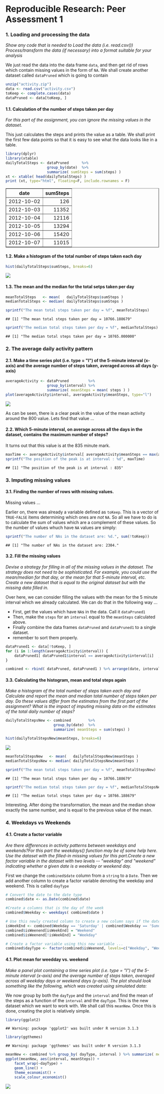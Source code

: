 # Reproducible Research: Peer Assessment 1


### 1. Loading and processing the data

*Show any code that is needed to*
*Load the data (i.e. read.csv())*
*Process/transform the data (if necessary) into a format suitable for your analysis*


We just read the data into the data frame `data`, and then get rid of rows which contain missing values in the form of `NA`. We shall create another dataset called `dataPruned` which is going to contain 


```r
unzip("activity.zip")
data <- read.csv("activity.csv")
toKeep <- complete.cases(data)
dataPruned <- data[toKeep, ]
```

#### 1.1. Calculation of the number of steps taken per day 

*For this part of the assignment, you can ignore the missing values in the dataset.*

This just calculates the steps and prints the value as a table. We shall print the first few data points so that it is easy to see what the data looks like in a table. 



```r
library(dplyr)
library(xtable)
dailyTotalSteps <- dataPruned      %>% 
                   group_by(date)  %>% 
                   summarize( sumSteps = sum(steps) )
xt <- xtable( head(dailyTotalSteps) )
print (xt, type="html", floating=F, include.rownames = F)
```

<!-- html table generated in R 3.1.2 by xtable 1.7-4 package -->
<!-- Sun Jul 19 20:42:25 2015 -->
<table border=1>
<tr> <th> date </th> <th> sumSteps </th>  </tr>
  <tr> <td> 2012-10-02 </td> <td align="right"> 126 </td> </tr>
  <tr> <td> 2012-10-03 </td> <td align="right"> 11352 </td> </tr>
  <tr> <td> 2012-10-04 </td> <td align="right"> 12116 </td> </tr>
  <tr> <td> 2012-10-05 </td> <td align="right"> 13294 </td> </tr>
  <tr> <td> 2012-10-06 </td> <td align="right"> 15420 </td> </tr>
  <tr> <td> 2012-10-07 </td> <td align="right"> 11015 </td> </tr>
   </table>


#### 1.2. Make a histogram of the total number of steps taken each day


```r
hist(dailyTotalSteps$sumSteps, breaks=6)
```

![](PA1_template_files/figure-html/unnamed-chunk-3-1.png) 

#### 1.3. The mean and the median for the total setps taken per day


```r
meanTotalSteps   <- mean(   dailyTotalSteps$sumSteps )
medianTotalSteps <- median( dailyTotalSteps$sumSteps )

sprintf("The mean total steps taken per day = %f", meanTotalSteps)
```

```
## [1] "The mean total steps taken per day = 10766.188679"
```

```r
sprintf("The median total steps taken per day = %f", medianTotalSteps)
```

```
## [1] "The median total steps taken per day = 10765.000000"
```

### 2. The average daily activity pattern

#### 2.1. Make a time series plot (i.e. type = "l") of the 5-minute interval (x-axis) and the average number of steps taken, averaged across all days (y-axis)



```r
averageActivity <- dataPruned         %>% 
                   group_by(interval) %>% 
                   summarize( meanSteps = mean( steps ) )
plot(averageActivity$interval, averageActivity$meanSteps, type="l")
```

![](PA1_template_files/figure-html/unnamed-chunk-5-1.png) 

As can be seen, there is a clear peak in the value of the mean activity around the 800 value. Lets find that value ...

#### 2.2. Which 5-minute interval, on average across all the days in the dataset, contains the maximum number of steps?

It turns out that this value is at the 835 minute mark. 


```r
maxTime <- averageActivity$interval[ averageActivity$meanSteps == max(averageActivity$meanSteps) ]
sprintf("The position of the peak is at interval : %d", maxTime)
```

```
## [1] "The position of the peak is at interval : 835"
```

### 3. Imputing missing values

#### 3.1. Finding the number of rows with missing values. 

Missing values ...

Earlier on, there was already a variable defined as `toKeep`. This is a vector of `TRUE`-`FALSE` items determining which ones are *not* `NA`. So all we have to do is to calculate the sum of values which are a complement of these values. So the number of values whuch have `NA` values are simply:


```r
sprintf("The number of NAs in the dataset are: %d.", sum(!toKeep))
```

```
## [1] "The number of NAs in the dataset are: 2304."
```


#### 3.2. Fill the missing values

*Devise a strategy for filling in all of the missing values in the dataset. The strategy does not need to be sophisticated. For example, you could use the mean/median for that day, or the mean for that 5-minute interval, etc. Create a new dataset that is equal to the original dataset but with the missing data filled in.*

Over here, we can consider filling the values with the mean for the 5 minute interval which we already calculated. We can do that in the following way ...

 - First, get the values which have `NA`s in the data. Call it `dataPruned1`
 - Then, make the `steps` for an `interval` equal to the `meanSteps` calculated above.
 - Finally combine the data frames `dataPruned` and `dataPruned1` to a single dataset.
 - remember to sort them properly. 


```r
dataPruned1 <- data[!toKeep, ]
for (i in 1:length(averageActivity$interval)) {
    dataPruned1[ dataPruned1$interval == averageActivity$interval[i]  , "steps"] = averageActivity$meanSteps[i]
}

combined <- rbind( dataPruned, dataPruned1 ) %>% arrange(date, interval)
```

#### 3.3. Calculating the histogram, mean and total steps again

*Make a histogram of the total number of steps taken each day and Calculate and report the mean and median total number of steps taken per day. Do these values differ from the estimates from the first part of the assignment? What is the impact of imputing missing data on the estimates of the total daily number of steps?*


```r
dailyTotalStepsNew <- combined        %>% 
                      group_by(date)  %>% 
                      summarize( meanSteps = sum(steps) )

hist(dailyTotalStepsNew$meanSteps, breaks=6)
```

![](PA1_template_files/figure-html/unnamed-chunk-9-1.png) 

```r
meanTotalStepsNew   <- mean(   dailyTotalStepsNew$meanSteps )
medianTotalStepsNew <- median( dailyTotalStepsNew$meanSteps )

sprintf("The mean total steps taken per day = %f", meanTotalStepsNew)
```

```
## [1] "The mean total steps taken per day = 10766.188679"
```

```r
sprintf("The median total steps taken per day = %f", medianTotalStepsNew)
```

```
## [1] "The median total steps taken per day = 10766.188679"
```

Interesting. After doing the transformation, the mean and the median show exactly the same number, and is equal to the previous value of the mean. 

### 4. Weekdays vs Weekends

#### 4.1. Create a factor variable

*Are there differences in activity patterns between weekdays and weekends?For this part the weekdays() function may be of some help here. Use the dataset with the filled-in missing values for this part.Create a new factor variable in the dataset with two levels -- "weekday" and "weekend" indicating whether a given date is a weekday or weekend day.*

First we change the `combined$date` column from a `string` to a `Date`. Then we add another column to create a factor variable denoting the weekday and weekend. This is called `dayType`


```r
# Convert the date to the date type 
combined$date <- as.Date(combined$date)

#Create a columns that is the day of the week 
combined$Weekday <- weekdays( combined$date )

# Use this newly created column to create a new column says if the date is a weekday or a weekend
isWeekEnd <- combined$Weekday == 'Saturday' | combined$Weekday == 'Sunday'
combined$isWeenend[isWeekEnd] = "Weekend"
combined$isWeenend[!isWeekEnd] = "Weekday"

# Create a factor variable using this new variable ...
combined$dayType <- factor(combined$isWeenend, levels=c("Weekday", "Weekend"))
```

#### 4.1. Plot mean for weedday vs. weekend

*Make a panel plot containing a time series plot (i.e. type = "l") of the 5-minute interval (x-axis) and the average number of steps taken, averaged across all weekday days or weekend days (y-axis). The plot should look something like the following, which was created using simulated data:*

We now group by both the `dayType` and the `interval` and find the mean of the steps as a function of the `interval` and the `dayType`. This is the new dataset which we want to work with. We shall call this `meanNew`. Once this is done, creating the plot is relatively simple. 



```r
library(ggplot2)
```

```
## Warning: package 'ggplot2' was built under R version 3.1.3
```

```r
library(ggthemes)
```

```
## Warning: package 'ggthemes' was built under R version 3.1.3
```

```r
meanNew <- combined %>% group_by( dayType, interval ) %>% summarize( meanSteps = mean(steps) )
ggplot(meanNew, aes(interval, meanSteps)) +
    facet_wrap(~dayType) +
    geom_line() +
    theme_economist() + 
    scale_colour_economist()
```

![](PA1_template_files/figure-html/unnamed-chunk-11-1.png) 

